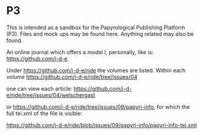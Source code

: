 # P3
This is intended as a sandbox for the Papyrological Publishing Platform (P3). Files and mock ups may be found here. Anything related may also be found.

An online journal which offers a model I, personally, like is: https://github.com/i-d-e.

Under https://github.com/i-d-e/ride the volumes are listed. Within each volume https://github.com/i-d-e/ride/tree/issues/04

one can view each article: https://github.com/i-d-e/ride/tree/issues/04/welschergast

or https://github.com/i-d-e/ride/tree/issues/09/papyri-info, for which the full tei.xml of the file is visible:

https://github.com/i-d-e/ride/blob/issues/09/papyri-info/papyri-info-tei.xml

